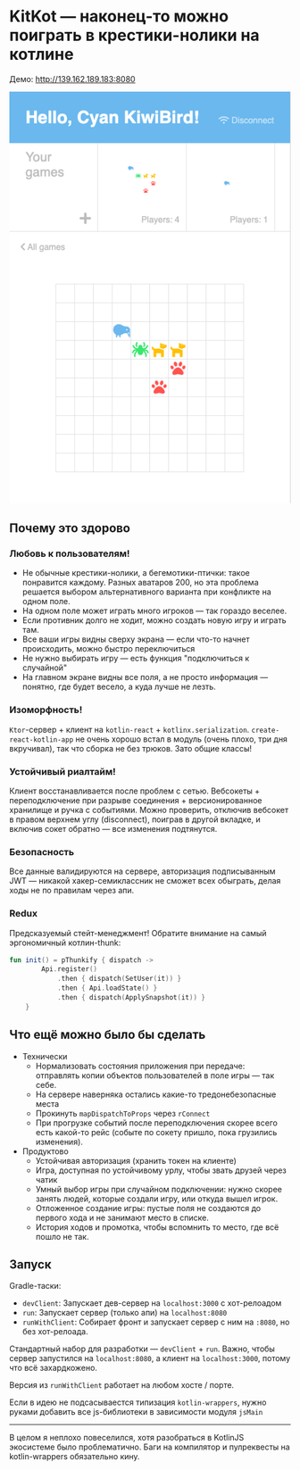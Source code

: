 # KitKot — наконец-то можно поиграть в крестики-нолики на котлине

Демо: http://139.162.189.183:8080

![Game screen](./media/game-screen.png)

## Почему это здорово

### Любовь к пользователям!

- Не обычные крестики-нолики, а бегемотики-птички: такое понравится каждому. Разных аватаров 200, но эта проблема решается выбором альтернативного варианта при конфликте на одном поле. 
- На одном поле может играть много игроков — так гораздо веселее.
- Если противник долго не ходит, можно создать новую игру и играть там.
- Все ваши игры видны сверху экрана — если что-то начнет происходить, можно быстро переключиться
- Не нужно выбирать игру — есть функция "подключиться к случайной"
- На главном экране видны все поля, а не просто информация — понятно, где будет весело, а куда лучше не лезть. 

### Изоморфность!

`Ktor`-сервер + клиент на `kotlin-react` + `kotlinx.serialization`. `create-react-kotlin-app` не очень хорошо встал в модуль (очень плохо, три дня вкручивал), так что сборка не без трюков. Зато общие классы! 

### Устойчивый риалтайм!

Клиент восстанавливается после проблем с сетью. Вебсокеты + переподключение при разрыве соединения + версионированное хранилище и ручка с событиями. Можно проверить, отключив вебсокет в правом верхнем углу (disconnect), поиграв в другой вкладке, и включив сокет обратно — все изменения подтянутся. 

### Безопасность

Все данные валидируются на сервере, авторизация подписыванным JWT — никакой хакер-семиклассник не сможет всех обыграть, делая ходы не по правилам через апи.

### Redux

Предсказуемый стейт-менеджмент! Обратите внимание на самый эргономичный котлин-thunk: 

```kotlin
fun init() = pThunkify { dispatch ->
        Api.register()
            .then { dispatch(SetUser(it)) }
            .then { Api.loadState() }
            .then { dispatch(ApplySnapshot(it)) }
    }
```

## Что ещё можно было бы сделать

- Технически
    - Нормализовать состояния приложения при передаче: отправлять копии объектов пользователей в поле игры — так себе.
    - На сервере наверняка остались какие-то тредонебезопасные места
    - Прокинуть `mapDispatchToProps` через `rConnect`
    - При прогрузке событий после переподключения скорее всего есть какой-то рейс (событе по сокету пришло, пока грузились изменения).
- Продуктово
    - Устойчивая авторизация (хранить токен на клиенте) 
    - Игра, доступная по устойчивому урлу, чтобы звать друзей через чатик
    - Умный выбор игры при случайном подключении: нужно скорее занять людей, которые создали игру, или откуда вышел игрок.
    - Отложенное создание игры: пустые поля не создаются до первого хода и не занимают место в списке.
    - История ходов и промотка, чтобы вспомнить то место, где всё пошло не так.
    
## Запуск

Gradle-таски:

- `devClient`: Запускает дев-сервер на `localhost:3000` с хот-релоадом
- `run`: Запускает сервер (только апи) на `localhost:8080`
- `runWithClient`: Собирает фронт и запускает сервер с ним на `:8080`, но без хот-релоада.

Стандартный набор для разработки — `devClient` + `run`. Важно, чтобы сервер запустился на `localhost:8080`, а клиент на `localhost:3000`, потому что всё захардкожено.

Версия из `runWithClient` работает на любом хосте / порте. 

Если в идею не подсасываестся типизация `kotlin-wrappers`, нужно руками добавить все js-библиотеки в зависимости модуля `jsMain` 

---

В целом я неплохо повеселился, хотя разобраться в KotlinJS экосистеме было проблематично. Баги на компилятор и пулреквесты на kotlin-wrappers обязательно кину. 

